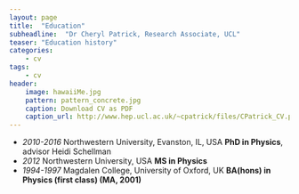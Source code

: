 ```yaml
---
layout: page
title:  "Education"
subheadline:  "Dr Cheryl Patrick, Research Associate, UCL"
teaser: "Education history"
categories:
    - cv
tags:
    - cv
header:
    image: hawaiiMe.jpg
    pattern: pattern_concrete.jpg
    caption: Download CV as PDF
    caption_url: http://www.hep.ucl.ac.uk/~cpatrick/files/CPatrick_CV.pdf
---
```

- *2010-2016*  Northwestern University, Evanston, IL, USA  **PhD in Physics**, advisor Heidi Schellman 
- *2012*  Northwestern University, USA **MS in Physics**
- *1994-1997*  Magdalen College, University of Oxford, UK **BA(hons) in Physics (first class) (MA, 2001)**

